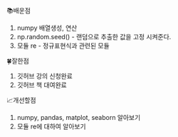 📚배운점
1. numpy 배열생성, 연산
2. np.random.seed() - 랜덤으로 추출한 값을 고정 시켜준다.
3. 모듈 re - 정규표현식과 관련된 모듈

🍀잘한점
1. 깃허브 강의 신청완료
2. 깃허브 책 대여완료

📈개선할점
1. numpy, pandas, matplot, seaborn 알아보기
2. 모듈 re에 대하여 알아보기
